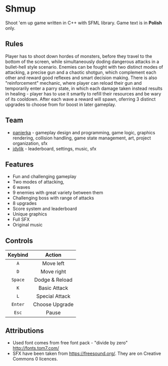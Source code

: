 # Shmup
Shoot 'em up game written in C++ with SFML library. 
Game text is in **Polish** only.

## Rules
Player has to shoot down hordes of monsters, before they travel to the bottom of the screen, while simultaneously doding dangerous attacks in a bullet-hell style scenario. 
Enemies can be fought with two distinct modes of attacking, a precise gun and a chaotic shotgun, which complement each other and reward good reflexes and smart decision making. 
There is also "reinforcement" mechanic, where player can reload their gun and temporarily enter a parry state, in which each damage taken instead results in healing - 
player has to use it smartly to refill their resources and be wary of its cooldown.
After each wave a reward will spawn, oferring 3 distinct upgrades to choose from for boost in later gameplay.


## Team
- [panierka](https://github.com/panierka) - gameplay design and programming, game logic, graphics rendering, collision handling, game state management, art, project organization, sfx
- [jdylik](https://github.com/jdylik) - leaderboard, settings, music, sfx

## Features
- Fun and challenging gameplay
- Two modes of attacking, 
- 6 waves
- 9 enemies with great variety between them
- Challenging boss with range of attacks
- 8 upgrades
- Score system and leaderboard
- Unique graphics
- Full SFX
- Original music

## Controls
| Keybind | Action |
| :---: | :---: |
| `A` | Move left |
| `D` | Move right |
| `Space` | Dodge & Reload |
| `K` | Basic Attack |
| `L` | Special Attack |
| `Enter` | Choose Upgrade | 
| `Esc` | Pause |

## Attributions
- Used font comes from free font pack - "divide by zero" http://fonts.tom7.com/
- SFX have been taken from https://freesound.org/. They are on Creative Commons 0 licences.

